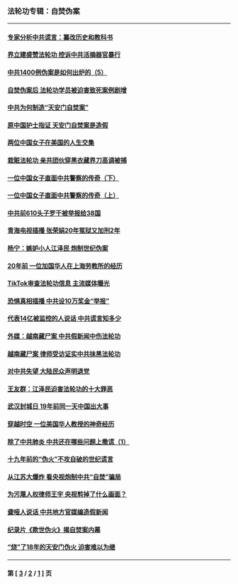 ### 法轮功专辑：自焚伪案
---
#### [专家分析中共谎言：纂改历史和教科书](../../pages/nf5562/n13781542.md?07180430) 
#### [界立建盛赞法轮功 控诉中共活摘器官暴行](../../pages/nf5562/n13781971.md?07180430) 
#### [中共1400例伪案是如何出炉的（5）](../../pages/nf5562/n13226831.md?07180430) 
#### [自焚伪案后 法轮功学员被迫害致死案例剧增](../../pages/nf5562/n13190600.md?07180430) 
#### [中共为何制造“天安门自焚案”](../../pages/nf5562/n13183270.md?07180430) 
#### [原中国护士指证 天安门自焚案是造假](../../pages/nf5562/n13172289.md?07180430) 
#### [两位中国女子在美国的人生交集](../../pages/nf5562/n13156138.md?07180430) 
#### [栽赃法轮功 亲共团伙穿黑衣藏界刀高调被捕](../../pages/nf5562/n13073780.md?07180430) 
#### [一位中国女子直面中共警察的传奇（下）](../../pages/nf5562/n12989706.md?07180430) 
#### [一位中国女子直面中共警察的传奇（上）](../../pages/nf5562/n12985072.md?07180430) 
#### [中共前610头子罗干被举报给38国](../../pages/nf5562/n12975419.md?07180430) 
#### [青海电视插播 张荣娟20年冤狱又加刑2年](../../pages/nf5562/n12738166.md?07180430) 
#### [杨宁：嫉妒小人江泽民 炮制世纪伪案](../../pages/nf5562/n12724108.md?07180430) 
#### [20年前 一位加国华人在上海劳教所的经历](../../pages/nf5562/n12707932.md?07180430) 
#### [TikTok审查法轮功信息 主流媒体曝光](../../pages/nf5562/n12362336.md?07180430) 
#### [恐惧真相插播 中共设10万奖金“举报”](../../pages/nf5562/n12306396.md?07180430) 
#### [代表14亿被监控的人说话 中共谎言知多少](../../pages/nf5562/n12297484.md?07180430) 
#### [外媒：越南藏尸案 中共假新闻中伤法轮功](../../pages/nf5562/n12264411.md?07180430) 
#### [越南藏尸案 律师受访证实中共抹黑法轮功](../../pages/nf5562/n12261878.md?07180430) 
#### [对中共失望 大陆民众声明退党](../../pages/nf5562/n12187315.md?07180430) 
#### [王友群：江泽民迫害法轮功的十大罪恶](../../pages/nf5562/n12169074.md?07180430) 
#### [武汉封城日 19年前同一天中国出大事](../../pages/nf5562/n12150901.md?07180430) 
#### [穿越时空  一位美国华人教授的神奇经历](../../pages/nf5562/n12097460.md?07180430) 
#### [除了中共肺炎 中共还在哪些问题上撒谎（1）](../../pages/nf5562/n11955770.md?07180430) 
#### [十九年前的“伪火”不攻自破的世纪谎言](../../pages/nf5562/n11813238.md?07180430) 
#### [从江苏大爆炸 看央视炮制中共“自焚”骗局](../../pages/nf5562/n11140275.md?07180430) 
#### [为污蔑人权律师王宇 央视剪掉了什么画面？](../../pages/nf5562/n11130142.md?07180430) 
#### [聋哑人说话 中共地方官媒编造假新闻](../../pages/nf5562/n11006067.md?07180430) 
#### [纪录片《欺世伪火》揭自焚案内幕](../../pages/nf5562/n11002664.md?07180430) 
#### [“烧”了18年的天安门伪火 迫害难以为继](../../pages/nf5562/n10996660.md?07180430) 

---
#### 第 [ [3](./3.md?07180430) / [2](./2.md?07180430) / [1](./1.md?07180430) ] 页
